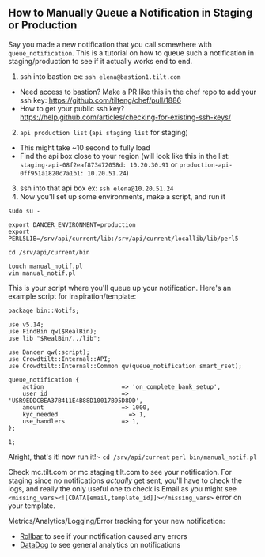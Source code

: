 ## How to Manually Queue a Notification in Staging or Production
Say you made a new notification that you call somewhere with `queue_notification`. This is a tutorial on how to queue such a notification in staging/production to see if it actually works end to end. 

1. ssh into bastion ex: `ssh elena@bastion1.tilt.com`
 - Need access to bastion? Make a PR like this in the chef repo to add your ssh key: https://github.com/tilteng/chef/pull/1886
 - How to get your public ssh key? https://help.github.com/articles/checking-for-existing-ssh-keys/
2. `api production list` (`api staging list` for staging)
 - This might take ~10 second to fully load
 - Find the api box close to your region (will look like this in the list: `staging-api-08f2eaf873472058d: 10.20.30.91` or `production-api-0ff951a1820c7a1b1: 10.20.51.24`) 
3. ssh into that api box ex: `ssh elena@10.20.51.24`
4. Now you'll set up some environments, make a script, and run it  
```
sudo su - 

export DANCER_ENVIRONMENT=production
export PERL5LIB=/srv/api/current/lib:/srv/api/current/locallib/lib/perl5

cd /srv/api/current/bin

touch manual_notif.pl
vim manual_notif.pl
```
This is your script where you'll queue up your notification. Here's an example script for inspiration/template:
```
package bin::Notifs;

use v5.14;
use FindBin qw($RealBin);
use lib "$RealBin/../lib";

use Dancer qw(:script);
use Crowdtilt::Internal::API;
use Crowdtilt::Internal::Common qw(queue_notification smart_rset);

queue_notification {
    action                      => 'on_complete_bank_setup',
    user_id                     => 'USR9EDDCBEA37B411E4B88D10017B95D8DD',
    amount                      => 1000,
    kyc_needed		              => 1,
    use_handlers                => 1,
};

1;
```
Alright, that's it! now run it!~ 
`cd /srv/api/current`
`perl bin/manual_notif.pl`  

Check mc.tilt.com or mc.staging.tilt.com to see your notification. For staging since no notifications _actually_ get sent, you'll have to check the logs, and really the only useful one to check is Email as you might see `<missing_vars><![CDATA[email,template_id]]></missing_vars>` error on your template. 

Metrics/Analytics/Logging/Error tracking for your new notification:
- [Rollbar](https://rollbar.com/tilt/api/items/) to see if your notification caused any errors 
- [DataDog](https://app.datadoghq.com/dash/171894/notifications?live=true&page=0&is_auto=false&from_ts=1471797252657&to_ts=1471883652657&tile_size=m#) to see general analytics on notifications


 
